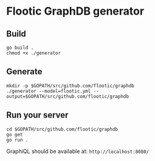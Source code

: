 # Flootic GraphDB generator

## Build

```
go build .
chmod +x ./generator
```
## Generate

```
mkdir -p $GOPATH/src/github.com/flootic/graphdb
./generator --model=flootic.yml --output=$GOPATH/src/github.com/flootic/graphdb
```

## Run your server

```
cd $GOPATH/src/github.com/flootic/graphdb
go get
go run .
```

GraphiQL should be available at: `http://localhost:8080/`
